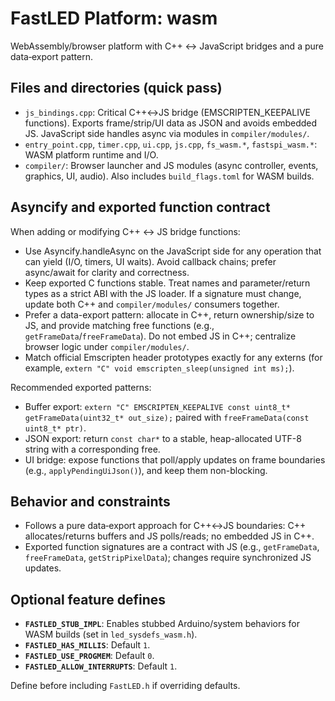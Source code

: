 # FastLED Platform: wasm

WebAssembly/browser platform with C++ ↔ JavaScript bridges and a pure data‑export pattern.

## Files and directories (quick pass)
- `js_bindings.cpp`: Critical C++↔JS bridge (EMSCRIPTEN_KEEPALIVE functions). Exports frame/strip/UI data as JSON and avoids embedded JS. JavaScript side handles async via modules in `compiler/modules/`.
- `entry_point.cpp`, `timer.cpp`, `ui.cpp`, `js.cpp`, `fs_wasm.*`, `fastspi_wasm.*`: WASM platform runtime and I/O.
- `compiler/`: Browser launcher and JS modules (async controller, events, graphics, UI, audio). Also includes `build_flags.toml` for WASM builds.

## Asyncify and exported function contract

When adding or modifying C++ ↔ JS bridge functions:

- Use Asyncify.handleAsync on the JavaScript side for any operation that can yield (I/O, timers, UI waits). Avoid callback chains; prefer async/await for clarity and correctness.
- Keep exported C functions stable. Treat names and parameter/return types as a strict ABI with the JS loader. If a signature must change, update both C++ and `compiler/modules/` consumers together.
- Prefer a data-export pattern: allocate in C++, return ownership/size to JS, and provide matching free functions (e.g., `getFrameData`/`freeFrameData`). Do not embed JS in C++; centralize browser logic under `compiler/modules/`.
- Match official Emscripten header prototypes exactly for any externs (for example, `extern "C" void emscripten_sleep(unsigned int ms);`).

Recommended exported patterns:

- Buffer export: `extern "C" EMSCRIPTEN_KEEPALIVE const uint8_t* getFrameData(uint32_t* out_size);` paired with `freeFrameData(const uint8_t* ptr)`.
- JSON export: return `const char*` to a stable, heap-allocated UTF-8 string with a corresponding free.
- UI bridge: expose functions that poll/apply updates on frame boundaries (e.g., `applyPendingUiJson()`), and keep them non-blocking.

## Behavior and constraints
- Follows a pure data‑export approach for C++↔JS boundaries: C++ allocates/returns buffers and JS polls/reads; no embedded JS in C++.
- Exported function signatures are a contract with JS (e.g., `getFrameData`, `freeFrameData`, `getStripPixelData`); changes require synchronized JS updates.

## Optional feature defines

- **`FASTLED_STUB_IMPL`**: Enables stubbed Arduino/system behaviors for WASM builds (set in `led_sysdefs_wasm.h`).
- **`FASTLED_HAS_MILLIS`**: Default `1`.
- **`FASTLED_USE_PROGMEM`**: Default `0`.
- **`FASTLED_ALLOW_INTERRUPTS`**: Default `1`.

Define before including `FastLED.h` if overriding defaults.

